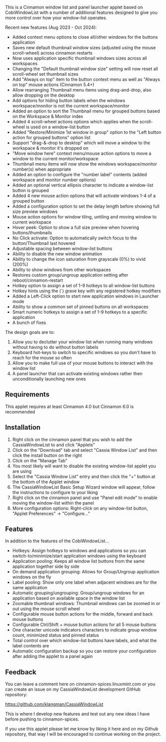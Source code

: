 This is a Cinnamon window list and panel launcher applet based on CobiWindowList with a number of additional features designed to give you more control over how your window-list operates.

Recent new features (Aug 2023 - Oct 2024):

* Added context menu options to close all/other windows for the buttons application
* Saves new default thumbnail window sizes (adjusted using the mouse scroll-wheel) across cinnamon restarts
* Now uses application specific thumbnail windows sizes across all workspaces
* Changing the "Default thumbnail window size" setting will now reset all scroll-wheel set thumbnail sizes
* Add "Always on top" item to the button context menu as well as "Always on top" mouse actions (Cinnamon 5.4+)
* Allow rearranging Thumbnail menu items using drag-and-drop, also allow dropping on the desktop
* Add options for hiding button labels when the windows workspace/monitor is not the current workspace/monitor
* Added an option to sort the Thumbnail menu for grouped buttons based on the Workspace & Monitor index
* Added 4 scroll-wheel actions options which applies when the scroll-wheel is used on a window-list button
* Added "Restore/Minimize 1st window in group" option to the "Left button action for grouped buttons" option list
* Support "drag-&-drop to desktop" which will move a window to the workspace & monitor it's dropped on
* "Move window here" context menu/mouse action options to move a window to the current monitor/workspace
* Thumbnail menu items will now show the windows workspace/monitor number(s) when appropriate
* Added an option to configure the "number label" contents (added workspace and monitor number options)
* Added an optional vertical ellipsis character to indicate a window-list button is grouped
* Added 4 new mouse action options that will activate windows 1-4 of a grouped button
* Added a configuration option to set the delay length before showing full size preview windows
* Mouse action options for window tiling, untiling and moving window to current workspace
* Hover peek: Option to show a full size preview when hovering buttons/thumbnails
* No Click activate: Option to automatically switch focus to the button/Thumbnail last hovered
* Adjustable spacing between window-list buttons
* Ability to disable the new window animation
* Ability to change the icon saturation from grayscale (0%) to vivid (200%)
* Ability to show windows from other workspaces
* Restores custom group/ungroup application setting after reboot/cinnamon-restart
* Hotkey option to assign a set of 1-9 hotkeys to all window-list buttons
* Hotkey hints using the (`) grave key with any registered hotkey modifiers
* Added a Left-Click option to start new application windows in Launcher mode
* Ability to show a common set of pinned buttons on all workspaces
* Smart numeric hotkeys to assign a set of 1-9 hotkeys to a specific application
* A bunch of fixes

The design goals are to:

1. Allow you to declutter your window list when running many windows without having to do without button labels
2. Keyboard hot-keys to switch to specific windows so you don't have to reach for the mouse so often
3. Allow you to make full use of your mouse buttons to interact with the window list
4. A panel launcher that can activate existing windows rather then unconditionally launching new ones

## Requirements
This applet requires at least Cinnamon 4.0 but Cinnamon 6.0 is recommended

## Installation
1. Right click on the cinnamon panel that you wish to add the CassiaWindowList to and click "Applets"
2. Click on the "Download" tab and select "Cassia Window List" and then click the install button on the right
3. Click on the "Manage Tab"
4. You most likely will want to disable the existing window-list applet you are using
5. Select the "Cassia Window List" entry and then click the "+" button at the bottom of the Applet window
6. The CassiaWindowList Basic Setup Wizard window will appear, follow the instructions to configure to your liking
7. Right click on the cinnamon panel and use "Panel edit mode" to enable moving the window-list within the panel
8. More configuration options: Right-click on any window-list button, "Applet Preferences" ->  "Configure..."

## Features
In addition to the features of the CobiWindowList...

 * Hotkeys: Assign hotkeys to windows and applications so you can switch-to/minimize/start application windows using the keyboard
 * Application pooling: Keeps all window list buttons from the same application together side by side
 * On demand application grouping: Allows for Group/Ungroup application windows on the fly
 * Label pooling: Show only one label when adjacent windows are for the same application
 * Automatic grouping/ungrouping: Group/ungroup windows for an application based on available space in the window list
 * Zoomable thumbnail windows: Thumbnail windows can be zoomed in or out using the mouse scroll wheel
 * Configurable mouse button actions for the middle, forward and back mouse buttons
 * Configurable Ctrl/Shift + mouse button actions for all 5 mouse buttons
 * One character unicode indicators characters to indicate group window count, minimized status and pinned status
 * Total control over which window-list buttons have labels, and what the label contents are
 * Automatic configuration backup so you can restore your configuration after adding the applet to a panel again
 
## Feedback
You can leave a comment here on cinnamon-spices.linuxmint.com or you can create an issue on my CassiaWindowList development GitHub repository:

https://github.com/klangman/CassiaWindowList

This is where I develop new features and test out any new ideas I have before pushing to cinnamon-spices.

If you use this applet please let me know by liking it here and on my Github repository, that way I will be encouraged to continue working on the project.

